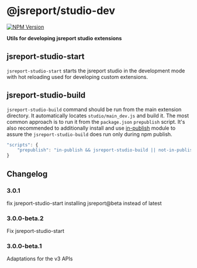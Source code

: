 # @jsreport/studio-dev

[![NPM Version](http://img.shields.io/npm/v/@jsreport/studio-dev.svg?style=flat-square)](https://npmjs.com/package/@jsreport/studio-dev)

**Utils for developing jsreport studio extensions**

## jsreport-studio-start
`jsreport-studio-start` starts the jsreport studio in the development mode with hot reloading used for developing custom extensions.

## jsreport-studio-build

`jsreport-studio-build` command should be run from the main extension directory. It automatically locates `studio/main_dev.js` and build it. The most common approach is to run it from the `package.json`  `prepublish` script. It's also recommended to additionally install and use [in-publish](https://github.com/iarna/in-publish) module to assure the `jsreport-studio-build` does run only during npm publish.

```js
"scripts": {
    "prepublish": "in-publish && jsreport-studio-build || not-in-publish"
}
```

## Changelog

### 3.0.1

fix jsreport-studio-start installing jsreport@beta instead of latest

### 3.0.0-beta.2

Fix jsreport-studio-start


### 3.0.0-beta.1

Adaptations for the v3 APIs



